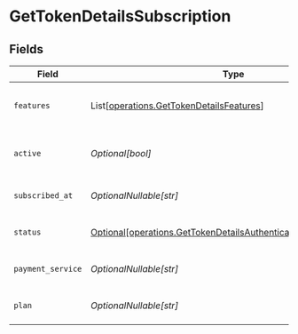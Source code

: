 # GetTokenDetailsSubscription


## Fields

| Field                                                                                                                                      | Type                                                                                                                                       | Required                                                                                                                                   | Description                                                                                                                                | Example                                                                                                                                    |
| ------------------------------------------------------------------------------------------------------------------------------------------ | ------------------------------------------------------------------------------------------------------------------------------------------ | ------------------------------------------------------------------------------------------------------------------------------------------ | ------------------------------------------------------------------------------------------------------------------------------------------ | ------------------------------------------------------------------------------------------------------------------------------------------ |
| `features`                                                                                                                                 | List[[operations.GetTokenDetailsFeatures](../../models/operations/gettokendetailsfeatures.md)]                                             | :heavy_minus_sign:                                                                                                                         | List of features allowed on your Plex Pass subscription                                                                                    |                                                                                                                                            |
| `active`                                                                                                                                   | *Optional[bool]*                                                                                                                           | :heavy_minus_sign:                                                                                                                         | If the account's Plex Pass subscription is active                                                                                          | true                                                                                                                                       |
| `subscribed_at`                                                                                                                            | *OptionalNullable[str]*                                                                                                                    | :heavy_minus_sign:                                                                                                                         | Date the account subscribed to Plex Pass                                                                                                   | 2021-04-12T18:21:12Z                                                                                                                       |
| `status`                                                                                                                                   | [Optional[operations.GetTokenDetailsAuthenticationResponseStatus]](../../models/operations/gettokendetailsauthenticationresponsestatus.md) | :heavy_minus_sign:                                                                                                                         | String representation of subscriptionActive                                                                                                | Inactive                                                                                                                                   |
| `payment_service`                                                                                                                          | *OptionalNullable[str]*                                                                                                                    | :heavy_minus_sign:                                                                                                                         | Payment service used for your Plex Pass subscription                                                                                       |                                                                                                                                            |
| `plan`                                                                                                                                     | *OptionalNullable[str]*                                                                                                                    | :heavy_minus_sign:                                                                                                                         | Name of Plex Pass subscription plan                                                                                                        |                                                                                                                                            |